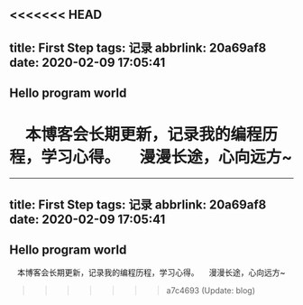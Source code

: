 <<<<<<< HEAD
---
title: First Step
tags: 记录
abbrlink: 20a69af8
date: 2020-02-09 17:05:41
---
## Hello program world
&emsp;本博客会长期更新，记录我的编程历程，学习心得。
&emsp;漫漫长途，心向远方~
=======
---
title: First Step
tags: 记录
abbrlink: 20a69af8
date: 2020-02-09 17:05:41
---
## Hello program world
&emsp;本博客会长期更新，记录我的编程历程，学习心得。
&emsp;漫漫长途，心向远方~
>>>>>>> a7c4693 (Update: blog)

